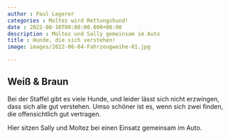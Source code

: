 ```yaml
---
author : Paul Legerer
categories : Moltez wird Rettungshund!
date : 2022-08-10T00:00:00.000+00:00
description : Moltez und Sally gemeinsam im Auto
title : Hunde, die sich verstehen!
image: images/2022-06-04-Fahrzeugweihe-01.jpg

---
```

## Weiß & Braun

Bei der Staffel gibt es viele Hunde, und leider lässt sich nicht erzwingen, dass sich alle gut verstehen. Umso schöner ist es, wenn sich zwei finden, die offensichtlich gut vertragen.

Hier sitzen Sally und Moltez bei einen Einsatz gemeinsam im Auto.
